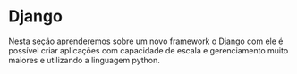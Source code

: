 # Django

Nesta seção aprenderemos sobre um novo framework o Django
com ele é possível criar aplicações com capacidade de escala
e gerenciamento muito maiores e utilizando a linguagem python.
